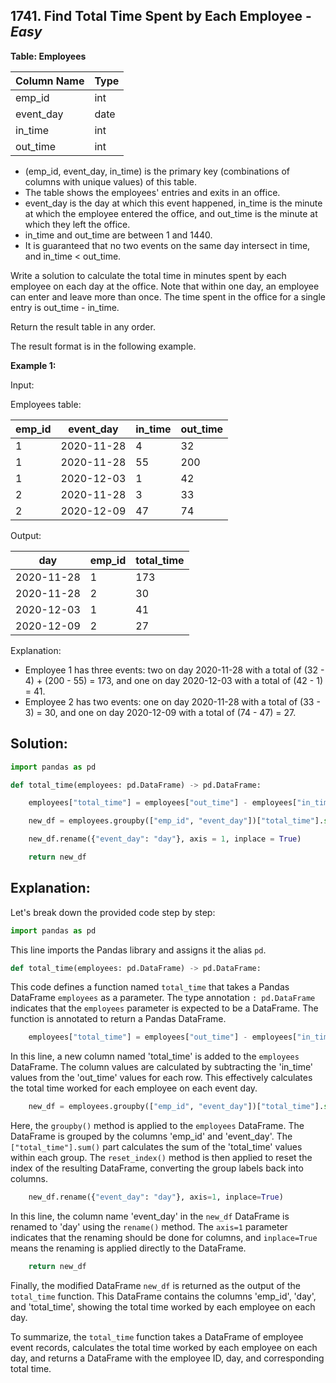 ## 1741. Find Total Time Spent by Each Employee - *Easy*

**Table: Employees**

| Column Name | Type |
|-------------|------|
| emp_id      | int  |
| event_day   | date |
| in_time     | int  |
| out_time    | int  |

* (emp_id, event_day, in_time) is the primary key (combinations of columns with unique values) of this table.
* The table shows the employees' entries and exits in an office.
* event_day is the day at which this event happened, in_time is the minute at which the employee entered the office, and out_time is the minute at which they left the office.
* in_time and out_time are between 1 and 1440.
* It is guaranteed that no two events on the same day intersect in time, and in_time < out_time.

Write a solution to calculate the total time in minutes spent by each employee on each day at the office. Note that within one day, an employee can enter and leave more than once. The time spent in the office for a single entry is out_time - in_time.

Return the result table in any order.

The result format is in the following example.

**Example 1:**

Input: 

Employees table:

| emp_id | event_day  | in_time | out_time |
|--------|------------|---------|----------|
| 1      | 2020-11-28 | 4       | 32       |
| 1      | 2020-11-28 | 55      | 200      |
| 1      | 2020-12-03 | 1       | 42       |
| 2      | 2020-11-28 | 3       | 33       |
| 2      | 2020-12-09 | 47      | 74       |

Output: 

| day        | emp_id | total_time |
|------------|--------|------------|
| 2020-11-28 | 1      | 173        |
| 2020-11-28 | 2      | 30         |
| 2020-12-03 | 1      | 41         |
| 2020-12-09 | 2      | 27         |

Explanation: 
* Employee 1 has three events: two on day 2020-11-28 with a total of (32 - 4) + (200 - 55) = 173, and one on day 2020-12-03 with a total of (42 - 1) = 41.
* Employee 2 has two events: one on day 2020-11-28 with a total of (33 - 3) = 30, and one on day 2020-12-09 with a total of (74 - 47) = 27.

## **Solution:**

```python
import pandas as pd

def total_time(employees: pd.DataFrame) -> pd.DataFrame:

    employees["total_time"] = employees["out_time"] - employees["in_time"]

    new_df = employees.groupby(["emp_id", "event_day"])["total_time"].sum().reset_index()

    new_df.rename({"event_day": "day"}, axis = 1, inplace = True)

    return new_df
```

## Explanation:

Let's break down the provided code step by step:

```python
import pandas as pd
```
This line imports the Pandas library and assigns it the alias `pd`.

```python
def total_time(employees: pd.DataFrame) -> pd.DataFrame:
```
This code defines a function named `total_time` that takes a Pandas DataFrame `employees` as a parameter. The type annotation `: pd.DataFrame` indicates that the `employees` parameter is expected to be a DataFrame. The function is annotated to return a Pandas DataFrame.

```python
    employees["total_time"] = employees["out_time"] - employees["in_time"]
```
In this line, a new column named 'total_time' is added to the `employees` DataFrame. The column values are calculated by subtracting the 'in_time' values from the 'out_time' values for each row. This effectively calculates the total time worked for each employee on each event day.

```python
    new_df = employees.groupby(["emp_id", "event_day"])["total_time"].sum().reset_index()
```
Here, the `groupby()` method is applied to the `employees` DataFrame. The DataFrame is grouped by the columns 'emp_id' and 'event_day'. The `["total_time"].sum()` part calculates the sum of the 'total_time' values within each group. The `reset_index()` method is then applied to reset the index of the resulting DataFrame, converting the group labels back into columns.

```python
    new_df.rename({"event_day": "day"}, axis=1, inplace=True)
```
In this line, the column name 'event_day' in the `new_df` DataFrame is renamed to 'day' using the `rename()` method. The `axis=1` parameter indicates that the renaming should be done for columns, and `inplace=True` means the renaming is applied directly to the DataFrame.

```python
    return new_df
```
Finally, the modified DataFrame `new_df` is returned as the output of the `total_time` function. This DataFrame contains the columns 'emp_id', 'day', and 'total_time', showing the total time worked by each employee on each day.

To summarize, the `total_time` function takes a DataFrame of employee event records, calculates the total time worked by each employee on each day, and returns a DataFrame with the employee ID, day, and corresponding total time.